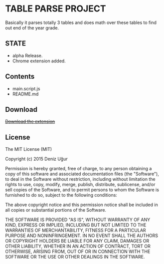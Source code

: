 # TABLE PARSE PROJECT
Basically it parses totally 3 tables and does math over these tables to find out end of the year grade.

STATE
-------------
* alpha Release.
* Chrome extension added.

Contents
-------------
 * main.script.js
 * README.md

Download
-------------
~~[Download the extension](https://github.com/DenizUgur/eOkulAverage/raw/master/extension/extension.crx)~~

License
-------------
The MIT License (MIT)

Copyright (c) 2015 Deniz Uğur

Permission is hereby granted, free of charge, to any person obtaining a copy
of this software and associated documentation files (the "Software"), to deal
in the Software without restriction, including without limitation the rights
to use, copy, modify, merge, publish, distribute, sublicense, and/or sell
copies of the Software, and to permit persons to whom the Software is
furnished to do so, subject to the following conditions:

The above copyright notice and this permission notice shall be included in all
copies or substantial portions of the Software.

THE SOFTWARE IS PROVIDED "AS IS", WITHOUT WARRANTY OF ANY KIND, EXPRESS OR
IMPLIED, INCLUDING BUT NOT LIMITED TO THE WARRANTIES OF MERCHANTABILITY,
FITNESS FOR A PARTICULAR PURPOSE AND NONINFRINGEMENT. IN NO EVENT SHALL THE
AUTHORS OR COPYRIGHT HOLDERS BE LIABLE FOR ANY CLAIM, DAMAGES OR OTHER
LIABILITY, WHETHER IN AN ACTION OF CONTRACT, TORT OR OTHERWISE, ARISING FROM,
OUT OF OR IN CONNECTION WITH THE SOFTWARE OR THE USE OR OTHER DEALINGS IN THE
SOFTWARE.
